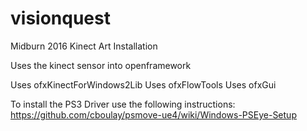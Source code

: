 # visionquest
Midburn 2016 Kinect Art Installation

Uses the kinect sensor into openframework

Uses ofxKinectForWindows2Lib
Uses ofxFlowTools
Uses ofxGui


To install the PS3 Driver use the following instructions:
https://github.com/cboulay/psmove-ue4/wiki/Windows-PSEye-Setup